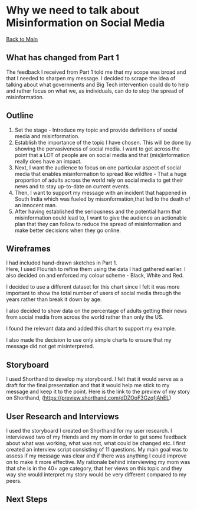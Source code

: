 # Why we need to talk about Misinformation on Social Media
[Back to Main](README.md/)

## What has changed from Part 1
The feedback I received from Part 1 told me that my scope was broad and that I needed to sharpen my message. I decided to scrape the idea of talking about what governments and Big Tech intervention could do to help and rather focus on what we, as individuals, can do to stop the spread of misinformation.

## Outline
1. Set the stage - Introduce my topic and provide definitions of social media and misinformation.
2. Establish the importance of the topic I have chosen. This will be done by showing the pervasiveness of social media. I want to get across the point that a LOT of people are on social media and that (mis)information really does have an impact.
3. Next, I want the audience to focus on one particular aspect of social media that enables misinformation to spread like wildfire - That a huge proportion of adults across the world rely on social media to get their news and to stay up-to-date on current events.
4. Then, I want to support my message with an incident that happened in South India which was fueled by misonformation,that led to the death of an innocent man.
5. After having established the seriousness and the potential harm that misinformation could lead to, I want to give the audience an actionable plan that they can follow to reduce the spread of misinformation and make better decisions when they go online.

## Wireframes 
I had included hand-drawn sketches in Part 1. <br/> Here, I used Flourish to refine them using the data I had gathered earlier. I also decided on and enforced my colour scheme - Black, White and Red. 

<div class="flourish-embed flourish-chart" data-src="visualisation/7440727"><script src="https://public.flourish.studio/resources/embed.js"></script></div>
<div class="flourish-embed flourish-chart" data-src="visualisation/7449696"><script src="https://public.flourish.studio/resources/embed.js"></script></div>

I decided to use a different dataset for this chart since I felt it was more important to show the total number of users of social media through the years rather than break it down by age.
<div class="flourish-embed flourish-chart" data-src="visualisation/7440653"><script src="https://public.flourish.studio/resources/embed.js"></script></div>

I also decided to show data on the percentage of adults getting their news from social media from across the world rather than only the US.
<div class="flourish-embed flourish-chart" data-src="visualisation/7449781"><script src="https://public.flourish.studio/resources/embed.js"></script></div>

I found the relevant data and added this chart to support my example.
<div class="flourish-embed flourish-chart" data-src="visualisation/7449956"><script src="https://public.flourish.studio/resources/embed.js"></script></div>

I also made the decision to use only simple charts to ensure that my message did not get misinterpreted.

## Storyboard
I used Shorthand to develop my storyboard. I felt that it would serve as a draft for the final presentation and that it would help me stick to my message and keep it to the point. Here is the link to the preview of my story on Shorthand, (https://preview.shorthand.com/dDZOoF3GzqfjAhEL)

## User Research and Interviews
I used the storyboard I created on Shorthand for my user research. I interviewed two of my friends and my mom in order to get some feedback about what was working, what was not, what could be changed etc. I first created an interview script consisting of 11 questions. My main goal was to assess if my message was clear and if there was anything I could improve on to make it more effective.
My rationale behind interviewing my mom was that she is in the 40+ age category, that her views on this topic and they way she would interpret my story would be very different compared to my peers.


## Next Steps
